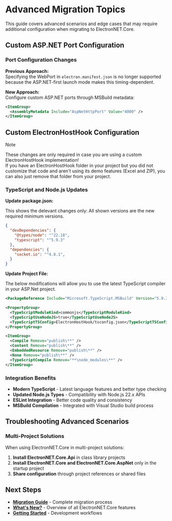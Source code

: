 # Advanced Migration Topics

This guide covers advanced scenarios and edge cases that may require additional configuration when migrating to ElectronNET.Core.

## Custom ASP.NET Port Configuration

### Port Configuration Changes

**Previous Approach:**  
Specifying the WebPort in `electron.manifest.json` is no longer supported because the ASP.NET-first launch mode makes this timing-dependent.

**New Approach:**  
Configure custom ASP.NET ports through MSBuild metadata:

```xml
<ItemGroup>
  <AssemblyMetadata Include="AspNetHttpPort" Value="4000" />
</ItemGroup>
```

## Custom ElectronHostHook Configuration

> [!NOTE]  
> These changes are only required in case you are using a custom ElectronHostHook implementation!  
> If you have an ElectronHostHook folder in your project but you did not customize that code and aren't using its demo features (Excel and ZIP), you can also just remove that folder from your project.


### TypeScript and Node.js Updates

**Update package.json:**

This shows the delevant changes only: All shown versions are the new required minimum versions.

```json
{
  "devDependencies": {
    "@types/node": "^22.18",
    "typescript": "^5.9.3"
  },
  "dependencies": {
    "socket.io": "^4.8.1",
  }
}
```

**Update Project File:**  

The below modifications will allow you to use the latest TypeScript compiler in your ASP.Net project.

```xml
<PackageReference Include="Microsoft.TypeScript.MSBuild" Version="5.9.3" />

<PropertyGroup>
  <TypeScriptModuleKind>commonjs</TypeScriptModuleKind>
  <TypeScriptUseNodeJS>true</TypeScriptUseNodeJS>
  <TypeScriptTSConfig>ElectronHostHook/tsconfig.json</TypeScriptTSConfig>
</PropertyGroup>

<ItemGroup>
  <Compile Remove="publish\**" />
  <Content Remove="publish\**" />
  <EmbeddedResource Remove="publish\**" />
  <None Remove="publish\**" />
  <TypeScriptCompile Remove="**\node_modules\**" />
</ItemGroup>
```

### Integration Benefits

- **Modern TypeScript** - Latest language features and better type checking
- **Updated Node.js Types** - Compatibility with Node.js 22.x APIs
- **ESLint Integration** - Better code quality and consistency
- **MSBuild Compilation** - Integrated with Visual Studio build process

## Troubleshooting Advanced Scenarios

### Multi-Project Solutions

When using ElectronNET.Core in multi-project solutions:

1. **Install ElectronNET.Core.Api** in class library projects
2. **Install ElectronNET.Core and ElectronNET.Core.AspNet** only in the startup project
3. **Share configuration** through project references or shared files


## Next Steps

- **[Migration Guide](Migration-Guide.md)** - Complete migration process
- **[What's New?](What's-New.md)** - Overview of all ElectronNET.Core features
- **[Getting Started](../GettingStarted/ASP.Net.md)** - Development workflows
